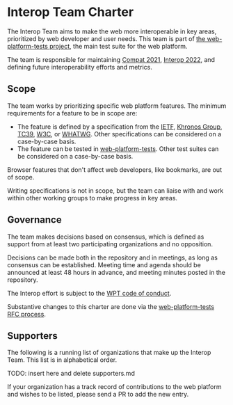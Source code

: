 # Interop Team Charter

The Interop Team aims to make the web more interoperable in key areas, prioritized by web developer and user needs. This team is part of [the web-platform-tests project](https://github.com/web-platform-tests/wpt), the main test suite for the web platform.

The team is responsible for maintaining [Compat 2021](https://wpt.fyi/compat2021), [Interop 2022](https://wpt.fyi/interop-2022), and defining future interoperability efforts and metrics.

## Scope

The team works by prioritizing specific web platform features. The minimum requirements for a feature to be in scope are:

- The feature is defined by a specification from the [IETF](https://www.ietf.org/), [Khronos Group](https://www.khronos.org/), [TC39](https://tc39.es/), [W3C](https://www.w3.org/), or [WHATWG](https://whatwg.org/). Other specifications can be considered on a case-by-case basis.
- The feature can be tested in [web-platform-tests](https://github.com/web-platform-tests/wpt). Other test suites can be considered on a case-by-case basis.

Browser features that don't affect web developers, like bookmarks, are out of scope.

Writing specifications is not in scope, but the team can liaise with and work within other working groups to make progress in key areas.

## Governance

The team makes decisions based on consensus, which is defined as support from at least two participating organizations and no opposition.

Decisions can be made both in the repository and in meetings, as long as consensus can be established. Meeting time and agenda should be announced at least 48 hours in advance, and meeting minutes posted in the repository.

The Interop effort is subject to the [WPT code of conduct](https://github.com/web-platform-tests/wpt/blob/master/CODE_OF_CONDUCT.md).

Substantive changes to this charter are done via the [web-platform-tests RFC process](https://github.com/web-platform-tests/rfcs).

## Supporters

The following is a running list of organizations that make up the Interop Team. This list is in alphabetical order.

TODO: insert here and delete supporters.md

If your organization has a track record of contributions to the web platform and wishes to be listed, please send a PR to add the new entry.
